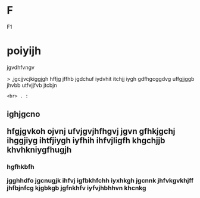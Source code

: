 # F
F1

<!doctype html>
<html>
 <head></head> 
 <body> 
  <h1>poiyijh</h1>
<div><p>jgvdhfvngv</p>   &gt; 
   ,jgcjjvcjkiggjgh hffjg jffhb 
   jgdchuf iydvhit itchjj
   iygh gdfhgcggdvg uffgjjggb jhvbb
   utfvjjfvb jtcbjn 
  
    <br> . : 
   </div> 
<h2><p>ighjgcno</p>hfgjgvkoh ojvnj ufvjgvjhfhgvj jgvn
gfhkjgchj
ihggjiyg ihtfjiygh iyfhih
ihfvjligfh
khgchjjb
khvhkniygfhugjh </h2>   
<h3><p>hgfhkbfh</p>jgghhdfo jgcnugjk ihfvj
igfbkhfchh iyxhkgh jgcnnk 
jhfvkgvkhjff 
jhfbjnfcg kjgbkgb
jgfnkhfv iyfvjhbhhvn 
khcnkg </h3>  
 </body>
</html>
